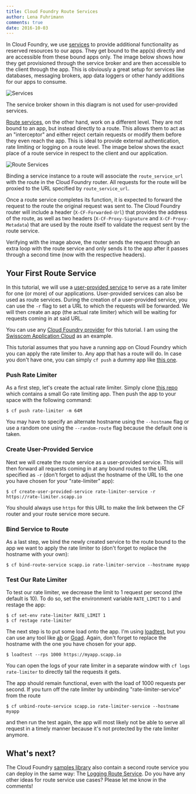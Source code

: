 ```yaml
---
title: Cloud Foundry Route Services
author: Lena Fuhrimann
comments: true
date: 2016-10-03
---
```


In Cloud Foundry, we use [services](https://docs.cloudfoundry.org/devguide/services/) to provide additional functionality as reserved resources to our apps. They get bound to the app(s) directly and are accessible from these bound apps only. The image below shows how they get provisioned through the service broker and are then accessible to the client through the app. This is obviously a great setup for services like databases, messaging brokers, app data loggers or other handy additions for our apps to consume.

![Services](https://s12.postimg.org/onyin2gwd/services.png)

The service broker shown in this diagram is not used for user-provided services.

[Route services](https://docs.cloudfoundry.org/devguide/services/route-binding.html), on the other hand, work on a different level. They are not bound to an app, but instead directly to a route. This allows them to act as an "interceptor" and either reject certain requests or modify them before they even reach the app. This is ideal to provide external authentication, rate limiting or logging on a route level. The image below shows the exact place of a route service in respect to the client and our application.

![Route Services](https://s12.postimg.org/tlc386ivh/route_services.png)

Binding a service instance to a route will associate the `route_service_url` with the route in the Cloud Foundry router. All requests for the route will be proxied to the URL specified by `route_service_url`.

Once a route service completes its function, it is expected to forward the request to the route the original request was sent to. The Cloud Foundry router will include a header (`X-CF-Forwarded-Url`) that provides the address of the route, as well as two headers (`X-CF-Proxy-Signature` and `X-CF-Proxy-Metadata`) that are used by the route itself to validate the request sent by the route service.

Verifying with the image above, the router sends the request through an extra loop with the route service and only sends it to the app after it passes through a second time (now with the respective headers).

## Your First Route Service

In this tutorial, we will use a [user-provided service](https://docs.cloudfoundry.org/devguide/services/user-provided.html) to serve as a rate limiter for one (or more) of our applications. User-provided services can also be used as route services. During the creation of a user-provided service, you can use the `-r` flag to set a URL to which the requests will be forwarded. We will then create an app (the actual rate limiter) which will be waiting for requests coming in at said URL.

You can use any [Cloud Foundry provider](https://www.cloudfoundry.org/use/cloud-foundry-certified/) for this tutorial. I am using the [Swisscom Application Cloud](https://developer.swisscom.com) as an example.

This tutorial assumes that you have a running app on Cloud Foundry which you can apply the rate limiter to. Any app that has a route will do. In case you don't have one, you can simply `cf push` a dummy app like [this one](https://github.com/swisscom/cf-default-app-staticfile).

### Push Rate Limiter

As a first step, let's create the actual rate limiter. Simply clone [this repo](https://github.com/cloudfoundry-samples/ratelimit-service) which contains a small Go rate limiting app. Then push the app to your space with the following command:

```shell
$ cf push rate-limiter -m 64M
```

You may have to specify an alternate hostname using the `--hostname` flag or use a random one using the `--random-route` flag because the default one is taken.

### Create User-Provided Service

Next we will create the route service as a user-provided service. This will then forward all requests coming in at any bound routes to the URL specified as `-r` (don't forget to adjust the hostname of the URL to the one you have chosen for your "rate-limiter" app):

```shell
$ cf create-user-provided-service rate-limiter-service -r https://rate-limiter.scapp.io
```

You should always use `https` for this URL to make the link between the CF router and your route service more secure.

### Bind Service to Route

As a last step, we bind the newly created service to the route bound to the app we want to apply the rate limiter to (don't forget to replace the hostname with your own):

```shell
$ cf bind-route-service scapp.io rate-limiter-service --hostname myapp
```

### Test Our Rate Limiter

To test our rate limiter, we decrease the limit to 1 request per second (the default is 10). To do so, set the environment variable `RATE_LIMIT` to `1` and restage the app:

```shell
$ cf set-env rate-limiter RATE_LIMIT 1
$ cf restage rate-limiter
```

The next step is to put some load onto the app. I'm using [loadtest](https://www.npmjs.com/package/loadtest), but you can use any tool like [ab](https://en.wikipedia.org/wiki/ApacheBench) or [Goad](https://goad.io/#demo). Again, don't forget to replace the hostname with the one you have chosen for your app.

```shell
$ loadtest --rps 1000 https://myapp.scapp.io
```

You can open the logs of your rate limiter in a separate window with `cf logs rate-limiter` to directly tail the requests it gets.

The app should remain functional, even with the load of 1000 requests per second. If you turn off the rate limiter by unbinding "rate-limiter-service" from the route

```shell
$ cf unbind-route-service scapp.io rate-limiter-service --hostname myapp
```

and then run the test again, the app will most likely not be able to serve all request in a timely manner because it's not protected by the rate limiter anymore.

## What's next?

The Cloud Foundry [samples library](https://github.com/cloudfoundry-samples) also contain a second route service you can deploy in the same way: The [Logging Route Service](https://github.com/cloudfoundry-samples/logging-route-service). Do you have any other ideas for route service use cases? Please let me know in the comments!
